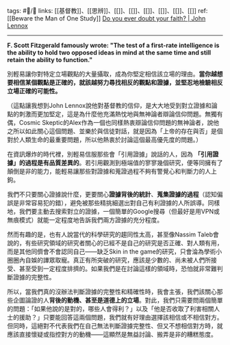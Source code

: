 tags: #📝️/🌿 
links: [[基督教]]、[[思辨]]、[[]]、[[]]、[[]]、[[]]、[[]]、[[]]
ref: 
[[Beware the Man of One Study]]
[Do you ever doubt your faith? | John Lennox](https://youtu.be/YgwqFE1995Q)

---
**F. Scott Fitzgerald famously wrote: "The test of a first-rate intelligence is the ability to hold two opposed ideas in mind at the same time and still retain the ability to function."**

別輕易讓你對特定立場觀點的大量攝取，成為你堅定相信該立場的理由。**當你越想要相信某個觀點是正確的，就該越努力尋找相反的觀點和證據，並堅忍地檢驗相反立場正確的可能性。**

（這點讓我想到John Lennox說他對基督教的信仰，是大大地受到對立證據和論點的刺激而更加堅定，這是為什麼他充滿熱忱地與無神論者辯論信仰問題。無獨有偶，Cosmic Skeptic的Alex作為一個也同樣熱衷辯論信仰問題的無神論者，說他之所以如此關心這個問題、並樂於與信徒對話，就是因為「上帝的存在與否」是個對於人類生命的最重要問題，所以他熱衷於討論這個最高優先度的問題。）

在資訊爆炸的時代裡，別輕易信服那些會「引用證據」說話的人，因為 **「引用證據」的過程是有品質差異的**。若引用觀測到極端值的寥寥幾個研究，便等同擁有了顛倒是非的能力，能輕易讓那些對證據和蒐證過程不夠有警覺心和判斷力的人上鉤。

我們不只要關心證據說什麼，更要關心**證據背後的統計**、**蒐集證據的過程**（認知偏誤是非常容易犯的錯），避免被那些精挑細選出對自己有利證據的人所誤導。同樣地，我們要主動去搜索對立的證據，一個簡單的Google搜尋（但最好是用VPN或無痕模式）就能一定程度地告訴我們兩方證據的充分程度。

然而有趣的是，也有人說當代的科學研究的趨同性太高，甚至像Nassim Taleb會說的，有些研究領域的研究者關心的已經不是自己的研究是否正確、對人類有用，而是其他同儕會不會認同自己——缺乏Skin in the game的研究，只會淪為學術小圈圈內自娛的譁眾取寵。真正有所突破的研究，應該是少數的、尚未被人們所接受、甚至受到一定程度排擠的。如果我們是在討論這樣的領域時，恐怕就非常難判斷證據的完整性。

所以，當我們真的沒辦法判斷證據的完整性和精確性時，我會主張，我們該關心那些企圖論證的人**背後的動機、甚至是道德上的立場**。對此，我們只需要問兩個簡單的問題：「如果他說的是對的，哪些人會得利？」以及「他是否收取了利害相關人士的援助？」只要能回答這兩個問題，我們就有好理由選擇該相信或不相信對方。但同時，這絕對不代表我們在自己無法判斷證據完整性、但又不想相信對方時，就應該直接懷疑或指控對方的動機——這顯然是無益討論、搬弄是非的糟糕態度。